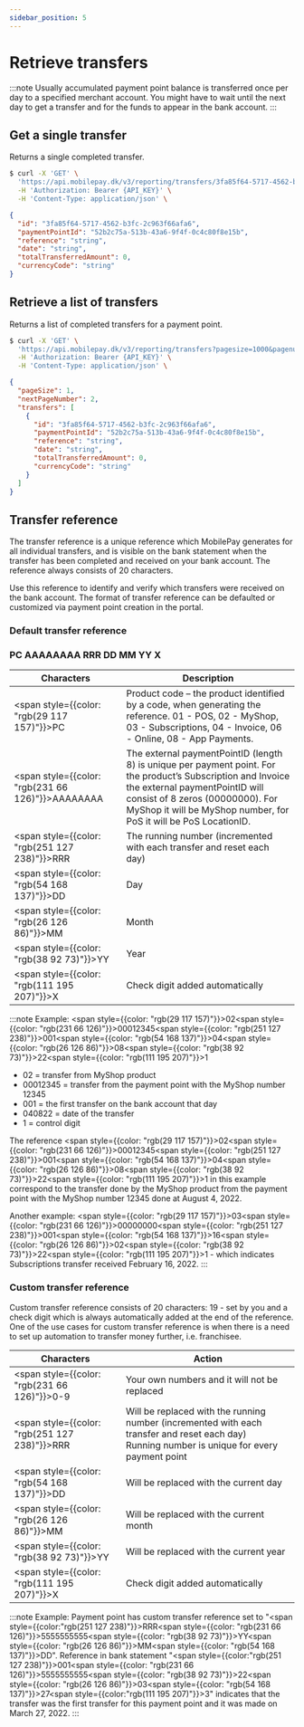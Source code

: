 ```yaml
---
sidebar_position: 5
---
```


# Retrieve transfers

:::note
Usually accumulated payment point balance is transferred once per day to a specified merchant account.
You might have to wait until the next day to get a transfer and for the funds to appear in the bank account.
:::

## Get a single transfer

Returns a single completed transfer.

```bash title="Request curl example"
$ curl -X 'GET' \
  'https://api.mobilepay.dk/v3/reporting/transfers/3fa85f64-5717-4562-b3fc-2c963f66afa6' \
  -H 'Authorization: Bearer {API_KEY}' \
  -H 'Content-Type: application/json' \
```

```json title="Response JSON example"
{
  "id": "3fa85f64-5717-4562-b3fc-2c963f66afa6",
  "paymentPointId": "52b2c75a-513b-43a6-9f4f-0c4c80f8e15b",
  "reference": "string",
  "date": "string",
  "totalTransferredAmount": 0,
  "currencyCode": "string"
}
```

## Retrieve a list of transfers

Returns a list of completed transfers for a payment point.

```bash title="Request curl example"
$ curl -X 'GET' \
  'https://api.mobilepay.dk/v3/reporting/transfers?pagesize=1000&pagenumber=1' \
  -H 'Authorization: Bearer {API_KEY}' \
  -H 'Content-Type: application/json' \
```

```json title="Response JSON example"
{
  "pageSize": 1,
  "nextPageNumber": 2,
  "transfers": [
    {
      "id": "3fa85f64-5717-4562-b3fc-2c963f66afa6",
      "paymentPointId": "52b2c75a-513b-43a6-9f4f-0c4c80f8e15b",
      "reference": "string",
      "date": "string",
      "totalTransferredAmount": 0,
      "currencyCode": "string"
    }
  ]
}
```

## Transfer reference

The transfer reference is a unique reference which MobilePay generates for all individual transfers, and is visible on the bank statement when the transfer has been completed and received on your bank account. The reference always consists of 20 characters.

Use this reference to identify and verify which transfers were received on the bank account. The format of transfer reference can be defaulted or customized via payment point creation in the portal.

### Default transfer reference

<h3>
<span style={{color: "rgb(29 117 157)"}}>PC</span>
<span style={{color: "rgb(231 66 126)"}}>AAAAAAAA</span>
<span style={{color: "rgb(251 127 238)"}}>RRR</span>
<span style={{color: "rgb(54 168 137)"}}>DD</span>
<span style={{color: "rgb(26 126 86)"}}>MM</span>
<span style={{color: "rgb(38 92 73)"}}>YY</span>
<span style={{color: "rgb(111 195 207)"}}>X</span>
</h3>

|          Characters      | Description                                                                            |
| -------------------| --------------------------------------------------------------------------------------- |
| <span style={{color: "rgb(29 117 157)"}}>PC</span> | Product code – the product identified by a code, when generating the reference. 01 - POS, 02 - MyShop, 03 - Subscriptions, 04 - Invoice, 06 - Online, 08 - App Payments. |
| <span style={{color: "rgb(231 66 126)"}}>AAAAAAAA</span>| The external paymentPointID (length 8) is unique per payment point. For the product’s Subscription and Invoice the external paymentPointID will consist of 8 zeros (00000000). For MyShop it will be MyShop number, for PoS it will be PoS LocationID. |
| <span style={{color: "rgb(251 127 238)"}}>RRR</span>| The running number (incremented with each transfer and reset each day) |
| <span style={{color: "rgb(54 168 137)"}}>DD</span>| Day |
| <span style={{color: "rgb(26 126 86)"}}>MM</span>| Month |
| <span style={{color: "rgb(38 92 73)"}}>YY</span>| Year |
| <span style={{color: "rgb(111 195 207)"}}>X</span>| Check digit added automatically |

:::note
Example: <span style={{color: "rgb(29 117 157)"}}>02</span><span style={{color: "rgb(231 66 126)"}}>00012345</span><span style={{color: "rgb(251 127 238)"}}>001</span><span style={{color: "rgb(54 168 137)"}}>04</span><span style={{color: "rgb(26 126 86)"}}>08</span><span style={{color: "rgb(38 92 73)"}}>22</span><span style={{color: "rgb(111 195 207)"}}>1</span>

- 02 = transfer from MyShop product
- 00012345 = transfer from the payment point with the MyShop number 12345
- 001 = the first transfer on the bank account that day
- 040822 = date of the transfer
- 1 = control digit

The reference <span style={{color: "rgb(29 117 157)"}}>02</span><span style={{color: "rgb(231 66 126)"}}>00012345</span><span style={{color: "rgb(251 127 238)"}}>001</span><span style={{color: "rgb(54 168 137)"}}>04</span><span style={{color: "rgb(26 126 86)"}}>08</span><span style={{color: "rgb(38 92 73)"}}>22</span><span style={{color: "rgb(111 195 207)"}}>1</span> in this example correspond to the transfer done by the MyShop product from the payment point with the MyShop number 12345 done at August 4, 2022. 

Another example: <span style={{color: "rgb(29 117 157)"}}>03</span><span style={{color: "rgb(231 66 126)"}}>00000000</span><span style={{color: "rgb(251 127 238)"}}>001</span><span style={{color: "rgb(54 168 137)"}}>16</span><span style={{color: "rgb(26 126 86)"}}>02</span><span style={{color: "rgb(38 92 73)"}}>22</span><span style={{color: "rgb(111 195 207)"}}>1</span> - which indicates Subscriptions transfer received February 16, 2022.
:::

### Custom transfer reference

 Custom transfer reference consists of 20 characters: 19 - set by you and a check digit which is always automatically added at the end of the reference. One of the use cases for custom transfer reference is when there is a need to set up automation to transfer money further, i.e. franchisee. 

| Characters               | Action                                                                            |
| -------------------| --------------------------------------------------------------------------------------- |
| <span style={{color: "rgb(231 66 126)"}}>0-9</span> | Your own numbers and it will not be replaced |
| <span style={{color: "rgb(251 127 238)"}}>RRR</span> | Will be replaced with the running number (incremented with each transfer and reset each day) <br/> Running number is unique for every payment point |
| <span style={{color: "rgb(54 168 137)"}}>DD</span> | Will be replaced with the current day |
| <span style={{color: "rgb(26 126 86)"}}>MM</span> | Will be replaced with the current month |
| <span style={{color: "rgb(38 92 73)"}}>YY</span>| Will be replaced with the current year |
| <span style={{color: "rgb(111 195 207)"}}>X</span>  | Check digit added automatically |

:::note
Example: Payment point has custom transfer reference set to "<span style={{color:"rgb(251 127 238)"}}>RRR</span><span style={{color: "rgb(231 66 126)"}}>5555555555</span><span style={{color: "rgb(38 92 73)"}}>YY</span><span style={{color: "rgb(26 126 86)"}}>MM</span><span style={{color: "rgb(54 168 137)"}}>DD</span>". Reference in bank statement "<span style={{color:"rgb(251 127 238)"}}>001</span><span style={{color: "rgb(231 66 126)"}}>5555555555</span><span style={{color: "rgb(38 92 73)"}}>22</span><span style={{color: "rgb(26 126 86)"}}>03</span><span style={{color: "rgb(54 168 137)"}}>27</span><span style={{color:"rgb(111 195 207)"}}>3</span>" indicates that the transfer was the first transfer for this payment point and it was made on March 27, 2022.
:::